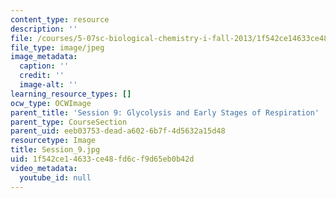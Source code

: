 ```yaml
---
content_type: resource
description: ''
file: /courses/5-07sc-biological-chemistry-i-fall-2013/1f542ce14633ce48fd6cf9d65eb0b42d_Session_9.jpg
file_type: image/jpeg
image_metadata:
  caption: ''
  credit: ''
  image-alt: ''
learning_resource_types: []
ocw_type: OCWImage
parent_title: 'Session 9: Glycolysis and Early Stages of Respiration'
parent_type: CourseSection
parent_uid: eeb03753-dead-a602-6b7f-4d5632a15d48
resourcetype: Image
title: Session_9.jpg
uid: 1f542ce1-4633-ce48-fd6c-f9d65eb0b42d
video_metadata:
  youtube_id: null
---
```

